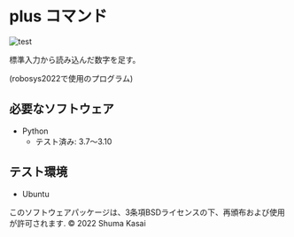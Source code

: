 # plus コマンド
![test](https://github.com/ShumaKasai/robosys2022/blob/main/.github/workflows/test.yml/badge.svg)

標準入力から読み込んだ数字を足す。

(robosys2022で使用のプログラム)

## 必要なソフトウェア
* Python
  * テスト済み: 3.7～3.10

## テスト環境
* Ubuntu

このソフトウェアパッケージは、3条項BSDライセンスの下、再頒布および使用が許可されます.
© 2022 Shuma Kasai
